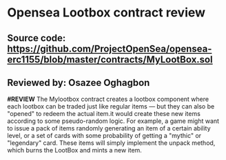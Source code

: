 # Opensea Lootbox contract review
## Source code: https://github.com/ProjectOpenSea/opensea-erc1155/blob/master/contracts/MyLootBox.sol
## Reviewed by: Osazee Oghagbon


**#REVIEW**
The Mylootbox contract creates a lootbox component where each lootbox can be traded just like regular items — but they can also be "opened" to redeem the actual item.it would create these new items according to some pseudo-random logic. For example, a game might want to issue a pack of items randomly generating an item of a certain ability level, or a set of cards with some probability of getting a "mythic" or "legendary" card.
These items will simply implement the unpack method, which burns the LootBox and mints a new item.









